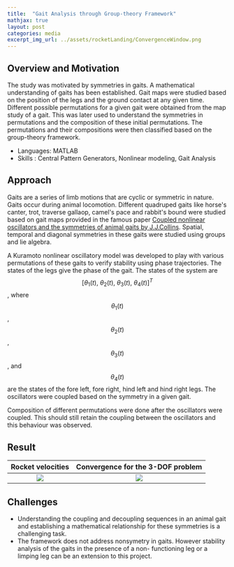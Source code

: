 ```yaml
---
title:  "Gait Analysis through Group-theory Framework"
mathjax: true
layout: post
categories: media
excerpt_img_url: ../assets/rocketLanding/ConvergenceWindow.png
---
```


## Overview and Motivation

The study was motivated by symmetries in gaits. A mathematical understanding of gaits has been established. Gait maps were studied based on the position of the legs and the ground contact at any given time. Different possible permutations for a given gait were obtained from the map study of a gait. This was later used to understand the symmetries in permutations and the composition of these initial permutations. The permutations and their compositions were then classified based on the group-theory framework.

- Languages: MATLAB
- Skills   : Central Pattern Generators, Nonlinear modeling, Gait Analysis

## Approach

Gaits are a series of limb motions that are cyclic or
symmetric in nature. Gaits occur during animal locomotion. Different quadruped gaits like horse's canter, trot, traverse gallaop, camel's pace and rabbit's bound were studied based on gait maps provided in the famous paper [Coupled nonlinear oscillators and the symmetries
of animal gaits by J.J.Collins](https://link.springer.com/article/10.1007/BF02429870). Spatial, temporal and diagonal symmetries in these gaits were studied using groups and lie algebra. 

A Kuramoto nonlinear oscillatory model was developed to play with various permutations of these gaits to verify stability using phase trajectories. The states of the legs give the phase of the gait. The states of the system are $$[\theta_{1}(t),\ \theta_{2}(t),\ \theta_{3}(t),\ \theta_{4}(t)]^{T}$$, where $$\theta_{1}(t)$$, $$\theta_{2}(t)$$, $$\theta_{3}(t)$$, and $$\theta_{4}(t)$$ are the states of the fore left, fore right, hind left and hind right legs. The oscillators were coupled based on the symmetry in a given gait.

Composition of different permutations were done after the oscillators were coupled. This should still retain the coupling between the oscillators and this behaviour was observed.

## Result

Rocket velocities                          |  Convergence for the 3-DOF problem
:-----------------------------------------:|:-------------------------:
![](/assets/rocketLanding/Velocities.jpg)  |  ![](/assets/rocketLanding/ConvergenceWindow.png)

## Challenges
- Understanding the coupling and decoupling sequences in an animal gait and establishing a mathematical relationship for these symmetries is a challenging task.
- The framework does not address nonsymetry in gaits. However stability analysis of the gaits in the presence of a non-
functioning leg or a limping leg can be an extension to this project.
  

